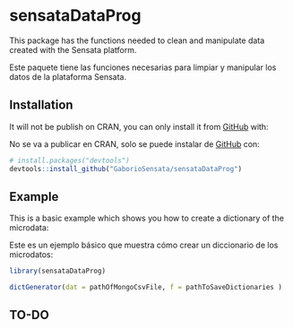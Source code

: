 
<!-- README.md is generated from README.Rmd. Please edit that file -->

# sensataDataProg

<!-- badges: start -->
<!-- badges: end -->

This package has the functions needed to clean and manipulate data created with the Sensata platform.

Este paquete tiene las funciones necesarias para limpiar y manipular los datos de la plataforma Sensata.

## Installation

It will not be publish on CRAN, you can only install it from [GitHub](https://github.com/) with:

No se va a publicar en CRAN, solo se puede instalar de [GitHub](https://github.com/) con:

``` r
# install.packages("devtools")
devtools::install_github("GaborioSensata/sensataDataProg")
```

## Example

This is a basic example which shows you how to create a dictionary of
the microdata:

Este es un ejemplo básico que muestra cómo crear un diccionario de los
microdatos:

``` r
library(sensataDataProg)

dictGenerator(dat = pathOfMongoCsvFile, f = pathToSaveDictionaries )
```

## TO-DO

